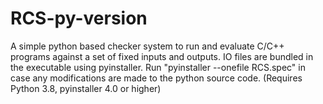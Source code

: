 # RCS-py-version
A simple python based checker system to run and evaluate C/C++ programs against a set of fixed inputs and outputs. IO files are bundled in the executable using pyinstaller.
Run "pyinstaller --onefile RCS.spec" in case any modifications are made to the python source code. (Requires Python 3.8, pyinstaller 4.0 or higher)
